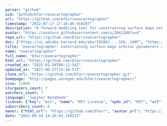 ```yaml
---
parser: "github"
uid: "github/bfarr/exocartographer"
url: "https://github.com/bfarr/exocartographer"
timestamp: "2022-07-17 17:18:49.918207"
description: "A forward-modeling tool for constraining surface maps orbital parameters of exoplanets from time-resolved photometry"
avatar: "https://avatars.githubusercontent.com/u/2041208?v=4"
repo_url: "https://github.com/bfarr/exocartographer"
doi: ["https://ui.adsabs.harvard.edu/abs/2018AJ....156..146F", "https://ui.adsabs.harvard.edu/abs/2018ascl.soft05007F/abstract"]
title: "exocartographer: Constraining surface maps orbital parameters of exoplanets"
name: "exocartographer"
full_name: "bfarr/exocartographer"
html_url: "https://github.com/bfarr/exocartographer"
created_at: "2015-01-20T08:11:34Z"
updated_at: "2021-06-27T14:38:57Z"
clone_url: "https://github.com/bfarr/exocartographer.git"
homepage: "http://pages.uoregon.edu/bfarr/exocartographer/"
size: 11069
stargazers_count: 7
watchers_count: 7
language: "Jupyter Notebook"
license: {"key": "mit", "name": "MIT License", "spdx_id": "MIT", "url": "https://api.github.com/licenses/mit", "node_id": "MDc6TGljZW5zZTEz"}
subscribers_count: 6
owner: {"html_url": "https://github.com/bfarr", "avatar_url": "https://avatars.githubusercontent.com/u/2041208?v=4", "login": "bfarr", "type": "User"}
date: "2022-09-24 14:26:43.150313"
---
```

